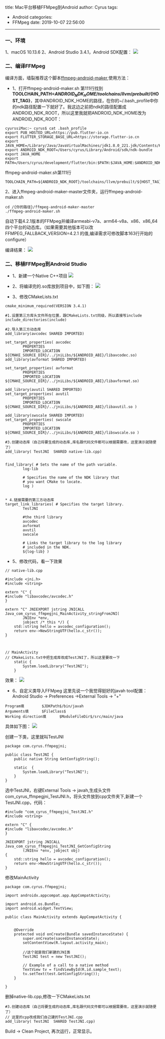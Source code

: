 title: Mac平台移植FFMpeg到Android
author: Cyrus
tags:
  - Android
categories:
  - FFMpeg
date: 2019-10-07 22:56:00
---
### 一、环境
1、macOS 10.13.6
2、Android Studio 3.4.1，Android SDK配置：
![](jni_1.png)

### 二、编译FFMpeg
编译方面，墙裂推荐这个脚本[ffmpeg-android-maker](https://github.com/Javernaut/ffmpeg-android-maker),使用方法：
* 1、打开ffmpeg-android-maker.sh  第111行找到**TOOLCHAIN_PATH=${ANDROID_NDK_HOME}/toolchains/llvm/prebuilt/${HOST_TAG}**，其中ANDROID_NDK_HOME的路径，在你的~/.bash_profile中你的ndk路径配置一下就好了。我这边之前把ndk的路径配置成ANDROID_NDK_ROOT，所以这里我就把ANDROID_NDK_HOME改为ANDROID_NDK_ROOT：
~~~
cyurssiMac:~ cyrus$ cat .bash_profile 
export PUB_HOSTED_URL=https://pub.flutter-io.cn
export FLUTTER_STORAGE_BASE_URL=https://storage.flutter-io.cn
export JAVA_HOME=/Library/Java/JavaVirtualMachines/jdk1.8.0_221.jdk/Contents/Home
export ANDROID_NDK_ROOT=/Users/cyrus/Library/Android/sdk/ndk-bundle
export JAVA_HOME
export PATH=/Users/cyrus/development/flutter/bin:$PATH:$JAVA_HOME:$ANDROID_NDK_ROOT
~~~

ffmpeg-android-maker.sh第111行
~~~
TOOLCHAIN_PATH=${ANDROID_NDK_ROOT}/toolchains/llvm/prebuilt/${HOST_TAG}
~~~

2、进入ffmpeg-android-maker-master文件夹，运行ffmpeg-android-maker.sh
~~~
cd /{你的路径}/ffmpeg-android-maker-master
./ffmpeg-android-maker.sh
~~~
自动下载4.2.1版本的FFMpeg并编译armeabi-v7a、arm64-v8a、x86、x86_64四个平台的动态库。（如果需要其他版本可以改 FFMPEG_FALLBACK_VERSION=4.2.1 的值,编译需求可修改脚本163行开始的configure）

编译结果：
![](jni_2.png)


### 二、移植FFMpeg到Android Studio
* 1、新建一个Native C++项目
![](jni_3.png)

* 2、将编译完的.so库放到项目中，如下图：
![](jni_4.png)

* 3、修改CMakeLists.txt
~~~
cmake_minimum_required(VERSION 3.4.1)

#1.设置第三方库头文件所在位置，跟CMakeLists.txt同级，所以直接写include
include_directories(include)

#2.导入第三方动态库
add_library(avcodec SHARED IMPORTED)

set_target_properties( avcodec
        PROPERTIES
        IMPORTED_LOCATION ${CMAKE_SOURCE_DIR}/../jniLibs/${ANDROID_ABI}/libavcodec.so)
add_library(avformat SHARED IMPORTED)

set_target_properties( avformat
        PROPERTIES
        IMPORTED_LOCATION ${CMAKE_SOURCE_DIR}/../jniLibs/${ANDROID_ABI}/libavformat.so)

add_library(avutil SHARED IMPORTED)
set_target_properties( avutil
        PROPERTIES
        IMPORTED_LOCATION ${CMAKE_SOURCE_DIR}/../jniLibs/${ANDROID_ABI}/libavutil.so )

add_library(swscale SHARED IMPORTED)
set_target_properties( swscale
        PROPERTIES
        IMPORTED_LOCATION ${CMAKE_SOURCE_DIR}/../jniLibs/${ANDROID_ABI}/libswscale.so )

#3.创建动态库（自己将要生成的动态库,库名跟代码文件都可以根据需要改，这里演示就随便了）
add_library( TestJNI  SHARED native-lib.cpp)


find_library( # Sets the name of the path variable.
        log-lib

        # Specifies the name of the NDK library that
        # you want CMake to locate.
        log )


* 4.链接需要的第三方动态库
target_link_libraries( # Specifies the target library.
        TestJNI

        #the third library
        avcodec
        avformat
        avutil
        swscale

        # Links the target library to the log library
        # included in the NDK.
        ${log-lib} )
~~~

* 5、修改代码，看一下效果
~~~
// native-lib.cpp

#include <jni.h>
#include <string>

extern "C" {
#include "libavcodec/avcodec.h"
}

extern "C" JNIEXPORT jstring JNICALL
Java_com_cyrus_ffmpegjni_MainActivity_stringFromJNI(
        JNIEnv *env,
        jobject /* this */) {
    std::string hello = avcodec_configuration();
    return env->NewStringUTF(hello.c_str());
}



// MainActivity
// CMakeLists.txt中把生成库改成TestJNI了，所以这里要改一下
    static {
        System.loadLibrary("TestJNI");
    }
~~~

效果：
![](jni_5.png)

* 6、自定义类导入FFMpeg
这里先说一个我觉得挺好的javah tool配置：
Android Studio -> Preferences ->External Tools -> "+"
~~~
Program填 		$JDKPath$/bin/javah
Arguments填		$FileClass$
Working direction填		$ModuleFileDir$/src/main/java
~~~
具体如下图：
![](jni_6.png)

创建一下类，这里就叫TestJNI
~~~
package com.cyrus.ffmpegjni;

public class TestJNI {
    public native String GetConfigString();

    static  {
        System.loadLibrary("TestJNI");
    }
}
~~~

选中TestJNI，右键External Tools -> javah,生成头文件com_cyrus_ffmpegjni_TestJNI.h，将头文件放到cpp文件夹下,新建一个TestJNI.cpp，代码：
~~~
#include "com_cyrus_ffmpegjni_TestJNI.h"
#include <string>

extern "C" {
#include "libavcodec/avcodec.h"
}

JNIEXPORT jstring JNICALL Java_com_cyrus_ffmpegjni_TestJNI_GetConfigString
        (JNIEnv *env, jobject obj)
{
    std::string hello = avcodec_configuration();
    return env->NewStringUTF(hello.c_str());
}
~~~

修改MainActivity
~~~
package com.cyrus.ffmpegjni;

import androidx.appcompat.app.AppCompatActivity;

import android.os.Bundle;
import android.widget.TextView;

public class MainActivity extends AppCompatActivity {


    @Override
    protected void onCreate(Bundle savedInstanceState) {
        super.onCreate(savedInstanceState);
        setContentView(R.layout.activity_main);
		
        //这个就是我们新建的JNI类
        TestJNI test = new TestJNI();

        // Example of a call to a native method
        TextView tv = findViewById(R.id.sample_text);
        tv.setText(test.GetConfigString());
    }

}
~~~

删掉native-lib.cpp,修改一下CMakeLists.txt
~~~
#3.创建动态库（自己将要生成的动态库,库名跟代码文件都可以根据需要改，这里演示就随便了）
// 这里的cpp改成我们自己建的TestJNI.cpp
add_library( TestJNI  SHARED TestJNI.cpp)
~~~

Build -> Clean Project, 再次运行，正常显示。